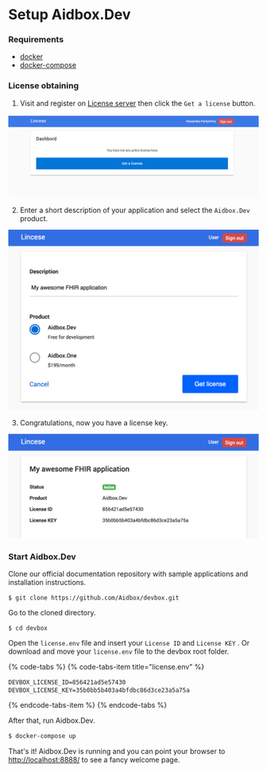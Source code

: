 # Setup Aidbox.Dev

### Requirements

* [docker](https://docs.docker.com/install/)
* [docker-compose](https://docs.docker.com/compose/install/)

### License obtaining

1. Visit and register on [License server](https://license-ui.aidbox.app) then click the `Get a license` button.

![](../.gitbook/assets/scr-2018-10-08_17-53-52.png)

2. Enter a short description of your application and select the `Aidbox.Dev` product.

![](../.gitbook/assets/screen-shot-2018-10-02-at-17.28.09.png)

3. Congratulations, now you have a license key.

![](../.gitbook/assets/screen-shot-2018-10-02-at-17.34.31.png)

### Start Aidbox.Dev

Clone our official documentation repository with sample applications and installation instructions.

```text
$ git clone https://github.com/Aidbox/devbox.git
```

Go to the cloned directory.

```text
$ cd devbox
```

Open the `license.env` file and insert your `License ID` and `License KEY` . Or download and move your `license.env` file to the devbox root folder.

{% code-tabs %}
{% code-tabs-item title="license.env" %}
```text
DEVBOX_LICENSE_ID=856421ad5e57430
DEVBOX_LICENSE_KEY=35b0bb5b403a4bfdbc86d3ce23a5a75a
```
{% endcode-tabs-item %}
{% endcode-tabs %}

After that, run Aidbox.Dev.

```bash
$ docker-compose up
```

That's it! Aidbox.Dev is running and you can point your browser to [http://localhost:8888/](http://localhost:8888/) to see a fancy welcome page.

